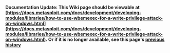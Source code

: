 <!-- Maintainers:  Please do not modify this file directly, create a pull request instead -->

**Documentation Update: This Wiki page should be viewable at [https://docs.metasploit.com/docs/development/developing-modules/libraries/how-to-use-wbemexec-for-a-write-privilege-attack-on-windows.html](https://docs.metasploit.com/docs/development/developing-modules/libraries/how-to-use-wbemexec-for-a-write-privilege-attack-on-windows.html). Or if it is no longer available, see this page's [previous history](./_history)**

